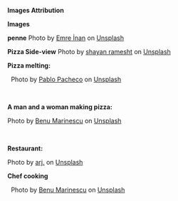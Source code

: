 **Images Attribution** 


**Images** 

**penne**
Photo by <a href="https://unsplash.com/@emredersin?utm_content=creditCopyText&utm_medium=referral&utm_source=unsplash">Emre İnan</a> on <a href="https://unsplash.com/photos/a-plate-of-pasta-on-a-table-next-to-bottles-of-wine-vcJyYtX9DLM?utm_content=creditCopyText&utm_medium=referral&utm_source=unsplash">Unsplash</a>
      

**Pizza Side-view**
Photo by <a href="https://unsplash.com/@shaianramesht?utm_content=creditCopyText&utm_medium=referral&utm_source=unsplash">shayan ramesht</a> on <a href="https://unsplash.com/photos/selective-focus-photography-of-two-pizzas-exSEmuA7R7k?utm_content=creditCopyText&utm_medium=referral&utm_source=unsplash">Unsplash</a>
      



**Pizza melting:**

&nbsp;  Photo by <a href="https://unsplash.com/@pablopacheco\_videografo?utm\_content=creditCopyText\&utm\_medium=referral\&utm\_source=unsplash">Pablo Pacheco</a> on <a href="https://unsplash.com/photos/close-up-photo-of-pizza-with-cheese-D3Mag4BKqns?utm\_content=creditCopyText\&utm\_medium=referral\&utm\_source=unsplash">Unsplash</a>

&nbsp;    



**A man and a woman making pizza:**

Photo by <a href="https://unsplash.com/@benu?utm\_content=creditCopyText\&utm\_medium=referral\&utm\_source=unsplash">Benu Marinescu</a> on <a href="https://unsplash.com/photos/man-near-pizza-e6ZOmEfNHLM?utm\_content=creditCopyText\&utm\_medium=referral\&utm\_source=unsplash">Unsplash</a>

&nbsp;     



**Restaurant:**

Photo by <a href="https://unsplash.com/@arj\_sng?utm\_content=creditCopyText\&utm\_medium=referral\&utm\_source=unsplash">arj.</a> on <a href="https://unsplash.com/photos/stacks-of-dishes-inside-kitchen-ZSqtXMS8Fe8?utm\_content=creditCopyText\&utm\_medium=referral\&utm\_source=unsplash">Unsplash</a>



**Chef cooking**



&nbsp;     Photo by <a href="https://unsplash.com/@benu?utm\_content=creditCopyText\&utm\_medium=referral\&utm\_source=unsplash">Benu Marinescu</a> on <a href="https://unsplash.com/photos/KPss7k-KLgc?utm\_content=creditCopyText\&utm\_medium=referral\&utm\_source=unsplash">Unsplash</a>



